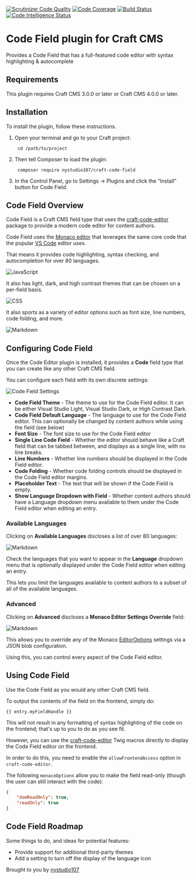 [![Scrutinizer Code Quality](https://scrutinizer-ci.com/g/nystudio107/craft-code-field/badges/quality-score.png?b=develop-v4)](https://scrutinizer-ci.com/g/nystudio107/craft-code-field/?branch=develop-v4) [![Code Coverage](https://scrutinizer-ci.com/g/nystudio107/craft-code-field/badges/coverage.png?b=develop-v4)](https://scrutinizer-ci.com/g/nystudio107/craft-code-field/?branch=develop-v4) [![Build Status](https://scrutinizer-ci.com/g/nystudio107/craft-code-field/badges/build.png?b=develop-v4)](https://scrutinizer-ci.com/g/nystudio107/craft-code-field/build-status/develop-v4) [![Code Intelligence Status](https://scrutinizer-ci.com/g/nystudio107/craft-code-field/badges/code-intelligence.svg?b=develop-v4)](https://scrutinizer-ci.com/code-intelligence)

# Code Field plugin for Craft CMS

Provides a Code Field that has a full-featured code editor with syntax highlighting & autocomplete

## Requirements

This plugin requires Craft CMS 3.0.0 or later or Craft CMS 4.0.0 or later.

## Installation

To install the plugin, follow these instructions.

1. Open your terminal and go to your Craft project:

        cd /path/to/project

2. Then tell Composer to load the plugin:

        composer require nystudio107/craft-code-field

3. In the Control Panel, go to Settings → Plugins and click the “Install” button for Code Field.

## Code Field Overview

Code Field is a Craft CMS field type that uses the [craft-code-editor](https://github.com/nystudio107/craft-code-editor) package to provide a modern code editor for content authors.

Code Field uses the [Monaco editor](https://microsoft.github.io/monaco-editor/) that leverages the same core code that the popular [VS Code](https://code.visualstudio.com/) editor uses.

That means it provides code highlighting, syntax checking, and autocompletion for over 80 languages.

![JavaScript](./resources/code-field-javascript-autocomplete.png)

It also has light, dark, and high contrast themes that can be chosen on a per-field basis.

![CSS](./resources/code-field-css-picker.png)

It also sports as a variety of editor options such as font size, line numbers, code folding, and more.

![Markdown](./resources/code-field-markdown.png)

## Configuring Code Field

Once the Code Editor plugin is installed, it provides a **Code** field type that you can create like any other Craft CMS field.

You can configure each field with its own discrete settings:

![Code Field Settings](./resources/code-field-settings.png)

* **Code Field Theme** - The theme to use for the Code Field editor. It can be either Visual Studio Light, Visual Studio Dark, or High Contrast Dark.
* **Code Field Default Language** - The language to use for the Code Field editor. This can optionally be changed by content authors while using the field (see below)
* **Font Size** - The font size to use for the Code Field editor
* **Single Line Code Field** - Whether the editor should behave like a Craft field that can be tabbed between, and displays as a single line, with no line breaks.
* **Line Numbers** - Whether line numbers should be displayed in the Code Field editor.
* **Code Folding** - Whether code folding controls should be displayed in the Code Field editor margins.
* **Placeholder Text** - The text that will be shown if the Code Field is empty.
* **Show Language Dropdown with Field** - Whether content authors should have a Language dropdown menu available to them under the Code Field editor when editing an entry.

### Available Languages

Clicking on **Available Languages** discloses a list of over 80 languages:

![Markdown](./resources/code-field-languages.png)

Check the languages that you want to appear in the **Language** dropdown menu that is optionally displayed under the Code Field editor when editing an entry.

This lets you limit the languages available to content authors to a subset of all of the available languages.

### Advanced

Clicking on **Advanced** discloses a **Monaco Editor Settings Override** field:

![Markdown](./resources/code-field-options-override.png)

This allows you to override any of the Monaco [EditorOptions](https://microsoft.github.io/monaco-editor/api/interfaces/monaco.editor.IEditorOptions.html) settings via a JSON blob configuration.

Using this, you can control every aspect of the Code Field editor.

## Using Code Field

Use the Code Field as you would any other Craft CMS field. 

To output the contents of the field on the frontend, simply do:

```twig
{{ entry.myFieldHandle }}
```

This will not result in any formatting of syntax highlighting of the code on the frontend; that's up to you to do as you see fit.

However, you can use the [craft-code-editor](https://github.com/nystudio107/craft-code-editor) Twig macros directly to display the Code Field editor on the frontend.

In order to do this, you need to enable the `allowFrontendAccess` option in `craft-code-editor`.

The following `monacoOptions` allow you to make the field read-only (though the user can still interact with the code):
```json
{
    "domReadOnly": true,
    "readOnly": true
}
```

## Code Field Roadmap

Some things to do, and ideas for potential features:

* Provide support for additional third-party themes
* Add a setting to turn off the display of the language icon

Brought to you by [nystudio107](https://nystudio107.com)
